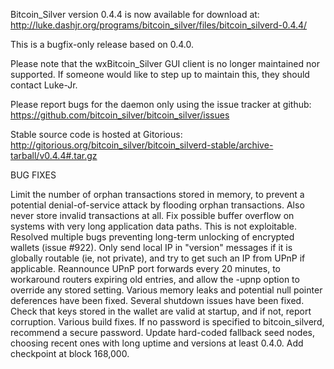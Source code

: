 Bitcoin_Silver version 0.4.4 is now available for download at:
http://luke.dashjr.org/programs/bitcoin_silver/files/bitcoin_silverd-0.4.4/

This is a bugfix-only release based on 0.4.0.

Please note that the wxBitcoin_Silver GUI client is no longer maintained nor supported. If someone would like to step up to maintain this, they should contact Luke-Jr.

Please report bugs for the daemon only using the issue tracker at github:
https://github.com/bitcoin_silver/bitcoin_silver/issues

Stable source code is hosted at Gitorious:
http://gitorious.org/bitcoin_silver/bitcoin_silverd-stable/archive-tarball/v0.4.4#.tar.gz

BUG FIXES

Limit the number of orphan transactions stored in memory, to prevent a potential denial-of-service attack by flooding orphan transactions. Also never store invalid transactions at all.
Fix possible buffer overflow on systems with very long application data paths. This is not exploitable.
Resolved multiple bugs preventing long-term unlocking of encrypted wallets (issue #922).
Only send local IP in "version" messages if it is globally routable (ie, not private), and try to get such an IP from UPnP if applicable.
Reannounce UPnP port forwards every 20 minutes, to workaround routers expiring old entries, and allow the -upnp option to override any stored setting.
Various memory leaks and potential null pointer deferences have been
fixed.
Several shutdown issues have been fixed.
Check that keys stored in the wallet are valid at startup, and if not,
report corruption.
Various build fixes.
If no password is specified to bitcoin_silverd, recommend a secure password.
Update hard-coded fallback seed nodes, choosing recent ones with long uptime and versions at least 0.4.0.
Add checkpoint at block 168,000.

